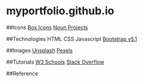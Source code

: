 # myportfolio.github.io


##Icons
[Box Icons](https://boxicons.com/)
[Noun Projects](https://thenounproject.com/)

##Technologies
HTML
CSS
Javascript
[Bootstrap v5.1](https://getbootstrap.com/docs/5.1/getting-started/introduction/)

##Images
[Unsplash](https://unsplash.com/)
[Pexels](https://www.pexels.com/)

##Tutorials
[W3 Schools](https://www.w3schools.com/default.asp)
[Stack Overflow](https://stackoverflow.com/)

##Reference
